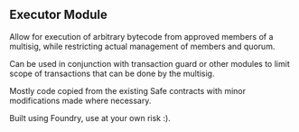 ## Executor Module
Allow for execution of arbitrary bytecode from approved members of a multisig, while restricting actual management of members and quorum. 

Can be used in conjunction with transaction guard or other modules to limit scope of transactions that can be done by the multisig.

Mostly code copied from the existing Safe contracts with minor modifications made where necessary. 

Built using Foundry, use at your own risk :).


